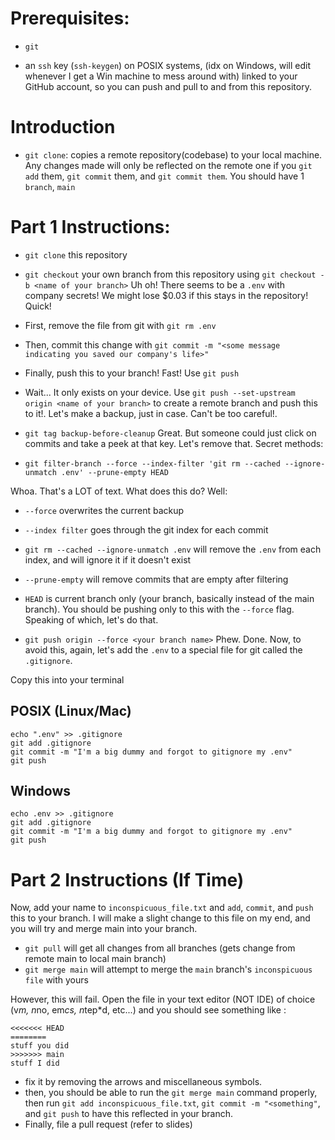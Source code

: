 
# Prerequisites:
- `git`


- an `ssh` key (`ssh-keygen`) on POSIX systems, (idx on Windows, will edit whenever I get a Win machine to mess around with) linked to your GitHub account, so you can push and pull to and from this repository. 

# Introduction

- `git clone`: copies a remote repository(codebase) to your local machine. Any changes made will only be reflected on the remote one if you `git add` them, `git commit` them, and `git commit them`. You should have 1 `branch`, `main`


# Part 1 Instructions:
- `git clone` this repository
- `git checkout` your own branch from this repository using `git checkout -b <name of your branch>`
Uh oh! There seems to be a `.env` with company secrets! We might lose $0.03 if this stays in the repository! Quick! 
- First, remove the file from git with `git rm .env`

- Then, commit this change with `git commit -m "<some message indicating you saved our company's life>"`
- Finally, push this to your branch! Fast! Use `git push`
- Wait... It only exists on your device. Use `git push --set-upstream origin <name of your branch>` to create a remote branch and push this to it!. 
Let's make a backup, just in case. Can't be too careful!. 

- `git tag backup-before-cleanup`
Great. But someone could just click on commits and take a peek at that key. Let's remove that. 
Secret methods: 
- `git filter-branch --force --index-filter 'git rm --cached --ignore-unmatch .env' --prune-empty HEAD`

Whoa. That's a LOT of text. What does this do? 
Well:
- `--force` overwrites the current backup
- `--index filter` goes through the git index for each commit 
- `git rm --cached --ignore-unmatch .env` will remove the `.env` from each index, and will ignore it if it doesn't exist
- `--prune-empty` will remove commits that are empty after filtering
- `HEAD` is current branch only (your branch, basically instead of the main branch). You should be pushing only to this with the `--force` flag. 
Speaking of which, let's do that. 

- `git push origin --force <your branch name>`
Phew. Done. Now, to avoid this, again, let's add the `.env` to a special file for git called the `.gitignore`. 

Copy this into your terminal

## POSIX (Linux/Mac)
```
echo ".env" >> .gitignore 
git add .gitignore
git commit -m "I'm a big dummy and forgot to gitignore my .env"
git push 
```

## Windows
```
echo .env >> .gitignore 
git add .gitignore
git commit -m "I'm a big dummy and forgot to gitignore my .env"
git push 
```
# Part 2 Instructions (If Time)
Now, add your name to `inconspicuous_file.txt` and `add`, `commit`, and `push` this to your branch.
I will make a slight change to this file on my end, and you will try and merge main into your branch.
- `git pull` will get all changes from all branches (gets change from remote main to local main branch)
- `git merge main` will attempt to merge the `main` branch's `inconspicuous file` with yours

However, this will fail. Open the file in your text editor (NOT IDE) of choice (v*m, n*no, em*cs, n*tep*d, etc...) and you should see something like :

```
<<<<<<< HEAD
========
stuff you did
>>>>>>> main
stuff I did
```
- fix it by removing the arrows and miscellaneous symbols. 
- then, you should be able to run the `git merge main` command properly, then run `git add inconspicuous_file.txt`, `git commit -m "<something"`, and `git push` to have this reflected in your branch. 
- Finally, file a pull request (refer to slides)

